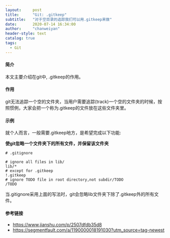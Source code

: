 ```yaml
---
layout:     post
title:      "Git: .gitkeep"
subtitle:   "对于空目录的追踪我们可以用.gitkeep来做"
date:       2020-07-14 16:34:00
author:     "chanweiyan"
header-style: text
catalog: true
tags:
  - Git
---
```


#### 简介

本文主要介绍在git中, .gitkeep的作用。

#### 作用

git无法追踪一个空的文件夹，当用户需要追踪(track)一个空的文件夹的时候，按照惯例，大家会把一个称为.gitkeep的文件放在这些文件夹里。

#### 示例

就个人而言，一般需要.gitkeep地方，是希望完成以下功能:

**使git忽略一个文件夹下的所有文件，并保留该文件夹**

```.gitignore
# .gitignore

# ignore all files in lib/
lib/*
# except for .gitkeep
!.gitkeep
# ignore TODO file in root directory,not subdir/TODO
/TODO
```

当.gitignore采用上面的写法时，git会忽略lib文件夹下除了.gitkeep外的所有文件。

#### 参考链接

* https://www.jianshu.com/p/2507dfdb35d8
* https://segmentfault.com/a/1190000018191030?utm_source=tag-newest
